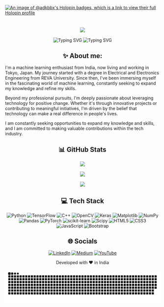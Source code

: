 [![An image of @adkbbx's Holopin badges, which is a link to view their full Holopin profile](https://holopin.me/adkbbx)](https://holopin.io/@adkbbx)

#
<div align="center">

[![](https://visitcount.itsvg.in/api?id=adkbbx&icon=0&color=0)](https://visitcount.itsvg.in)
</div>

<div align="center">

![Typing SVG](https://readme-typing-svg.demolab.com?font=Fira+Code&weight=600&duration=1&pause=1000&color=FFD83D&background=FFFFFF00&center=true&repeat=false&random=true&width=435&lines=Akshay+Dilip+Kumar)
![Typing SVG](https://readme-typing-svg.demolab.com?font=Fira+Code&duration=4999&pause=1000&color=FFD83D&background=FFFFFF00&center=true&vCenter=true&random=false&width=435&lines=----+Machine-Learning-Engineer+----;Nice+to+meet+you!+%F0%9F%91%8B;Happy+coding!+%F0%9F%92%BB)
</div>


<div align="center">
  
## ✨ About me:
</div>
<p>
I'm a machine learning enthusiast from India, now living and working in Tokyo, Japan. My journey started with a degree in Electrical and Electronics Engineering from REVA University. Since then, I've been immersing myself in the fascinating world of machine learning, constantly seeking to expand my knowledge and refine my skills.

Beyond my professional pursuits, I'm deeply passionate about leveraging technology for positive change. Whether it's through innovative projects or contributing to meaningful initiatives, I'm driven by the belief that technology can make a real difference in people's lives.

I am constantly seeking opportunities to expand my knowledge and skills, and I am committed to making valuable contributions within the tech industry.
</p>

<div align="center">
  
## 📊 GitHub Stats

![](https://github-readme-streak-stats.herokuapp.com/?user=adkbbx&card_width=350&theme=dark&hide_border=false)

![](https://github-readme-stats.vercel.app/api?username=adkbbx&theme=dark&hide_border=false&include_all_commits=true&count_private=true)<br/>

![](https://github-readme-stats.vercel.app/api/top-langs/?username=adkbbx&theme=dark&hide_border=false&include_all_commits=true&count_private=true&card_width=350&layout=compact)

</div>

<div align="center">

## 💻 Tech Stack

![Python](https://img.shields.io/badge/python-3670A0?style=for-the-badge&logo=python&logoColor=ffdd54) 
![TensorFlow](https://img.shields.io/badge/TensorFlow-%23FF6F00.svg?style=for-the-badge&logo=TensorFlow&logoColor=white)
![C++](https://img.shields.io/badge/c++-%2300599C.svg?style=for-the-badge&logo=c%2B%2B&logoColor=white) 
![OpenCV](https://img.shields.io/badge/opencv-%23white.svg?style=for-the-badge&logo=opencv&logoColor=white) 
![Keras](https://img.shields.io/badge/Keras-%23D00000.svg?style=for-the-badge&logo=Keras&logoColor=white) 
![Matplotlib](https://img.shields.io/badge/Matplotlib-%23ffffff.svg?style=for-the-badge&logo=Matplotlib&logoColor=black) 
![NumPy](https://img.shields.io/badge/numpy-%23013243.svg?style=for-the-badge&logo=numpy&logoColor=white) 
![Pandas](https://img.shields.io/badge/pandas-%23150458.svg?style=for-the-badge&logo=pandas&logoColor=white) 
![PyTorch](https://img.shields.io/badge/PyTorch-%23EE4C2C.svg?style=for-the-badge&logo=PyTorch&logoColor=white) 
![scikit-learn](https://img.shields.io/badge/scikit--learn-%23F7931E.svg?style=for-the-badge&logo=scikit-learn&logoColor=white) 
![Scipy](https://img.shields.io/badge/SciPy-%230C55A5.svg?style=for-the-badge&logo=scipy&logoColor=%white) 
![HTML5](https://img.shields.io/badge/html5-%23E34F26.svg?style=for-the-badge&logo=html5&logoColor=white) 
![CSS3](https://img.shields.io/badge/css3-%231572B6.svg?style=for-the-badge&logo=css3&logoColor=white) 
![JavaScript](https://img.shields.io/badge/javascript-%23323330.svg?style=for-the-badge&logo=javascript&logoColor=%23F7DF1E) 
![Bootstrap](https://img.shields.io/badge/bootstrap-%238511FA.svg?style=for-the-badge&logo=bootstrap&logoColor=white) 
</div>



<div align="center">
  
## 🌐 Socials
[![LinkedIn](https://img.shields.io/badge/LinkedIn-%230077B5.svg?logo=linkedin&logoColor=white)](https://linkedin.com/in/akshaydilipkumar) [![Medium](https://img.shields.io/badge/Medium-12100E?logo=medium&logoColor=white)](https://medium.com/@@akshaydilipkumar) [![YouTube](https://img.shields.io/badge/YouTube-%23FF0000.svg?logo=YouTube&logoColor=white)](https://youtube.com/@AkshayDilipKumar) 
</div>

<div align="center">
<p>Developed with ❤️ in India</p>
</div>

<div align="center">

<picture>
  <source media="(prefers-color-scheme: dark)" srcset="https://github.com/adkbbx/adkbbx/blob/output/github-contribution-grid-snake-dark.svg" />
  <source media="(prefers-color-scheme: light)" srcset="https://github.com/adkbbx/adkbbx/blob/output/github-contribution-grid-snake.svg" />
  <img alt="github-snake" src="https://github.com/adkbbx/adkbbx/blob/output/github-contribution-grid-snake.svg" />
</picture>

</div>